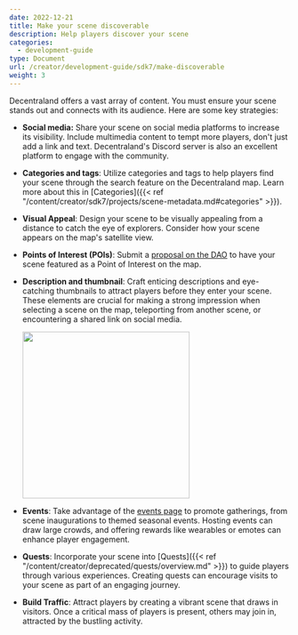 ```yaml
---
date: 2022-12-21
title: Make your scene discoverable
description: Help players discover your scene
categories:
  - development-guide
type: Document
url: /creator/development-guide/sdk7/make-discoverable
weight: 3
---
```


Decentraland offers a vast array of content. You must ensure your scene stands out and connects with its audience. Here are some key strategies:

- **Social media:** Share your scene on social media platforms to increase its visibility. Include multimedia content to tempt more players, don't just add a link and text. Decentraland's Discord server is also an excellent platform to engage with the community.
- **Categories and tags**: Utilize categories and tags to help players find your scene through the search feature on the Decentraland map. Learn more about this in [Categories]({{< ref "/content/creator/sdk7/projects/scene-metadata.md#categories" >}}).
- **Visual Appeal**: Design your scene to be visually appealing from a distance to catch the eye of explorers. Consider how your scene appears on the map's satellite view.
- **Points of Interest (POIs)**: Submit a [proposal on the DAO](https://decentraland.org/governance/proposals/?type=poi) to have your scene featured as a Point of Interest on the map.
- **Description and thumbnail**: Craft enticing descriptions and eye-catching thumbnails to attract players before they enter your scene. These elements are crucial for making a strong impression when selecting a scene on the map, teleporting from another scene, or encountering a shared link on social media.

  <img src="/images/thumbnail-image.png" width="300"/>

- **Events**: Take advantage of the [events page](https://decentraland.org/events/) to promote gatherings, from scene inaugurations to themed seasonal events. Hosting events can draw large crowds, and offering rewards like wearables or emotes can enhance player engagement.
- **Quests**: Incorporate your scene into [Quests]({{< ref "/content/creator/deprecated/quests/overview.md" >}}) to guide players through various experiences. Creating quests can encourage visits to your scene as part of an engaging journey.
- **Build Traffic**: Attract players by creating a vibrant scene that draws in visitors. Once a critical mass of players is present, others may join in, attracted by the bustling activity.
